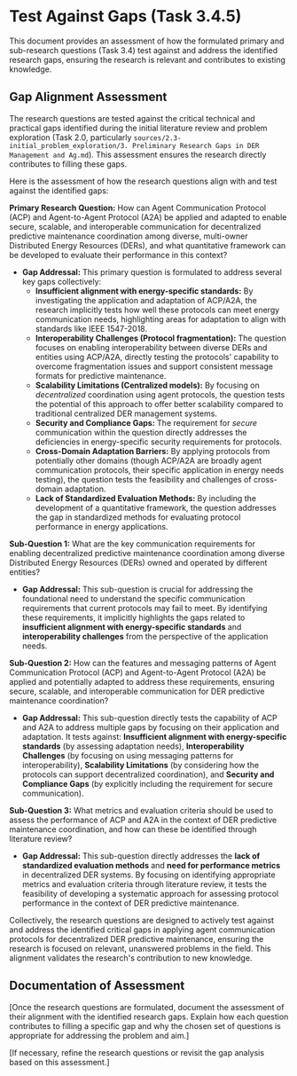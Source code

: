 # Test Against Gaps (Task 3.4.5)

This document provides an assessment of how the formulated primary and sub-research questions (Task 3.4) test against and address the identified research gaps, ensuring the research is relevant and contributes to existing knowledge.

## Gap Alignment Assessment

The research questions are tested against the critical technical and practical gaps identified during the initial literature review and problem exploration (Task 2.0, particularly `sources/2.3-initial_problem_exploration/3. Preliminary Research Gaps in DER Management and Ag.md`). This assessment ensures the research directly contributes to filling these gaps.

Here is the assessment of how the research questions align with and test against the identified gaps:

**Primary Research Question:** How can Agent Communication Protocol (ACP) and Agent-to-Agent Protocol (A2A) be applied and adapted to enable secure, scalable, and interoperable communication for decentralized predictive maintenance coordination among diverse, multi-owner Distributed Energy Resources (DERs), and what quantitative framework can be developed to evaluate their performance in this context?

*   **Gap Addressal:** This primary question is formulated to address several key gaps collectively:
    *   **Insufficient alignment with energy-specific standards:** By investigating the application and adaptation of ACP/A2A, the research implicitly tests how well these protocols can meet energy communication needs, highlighting areas for adaptation to align with standards like IEEE 1547-2018.
    *   **Interoperability Challenges (Protocol fragmentation):** The question focuses on enabling interoperability between diverse DERs and entities using ACP/A2A, directly testing the protocols' capability to overcome fragmentation issues and support consistent message formats for predictive maintenance.
    *   **Scalability Limitations (Centralized models):** By focusing on *decentralized* coordination using agent protocols, the question tests the potential of this approach to offer better scalability compared to traditional centralized DER management systems.
    *   **Security and Compliance Gaps:** The requirement for *secure* communication within the question directly addresses the deficiencies in energy-specific security requirements for protocols.
    *   **Cross-Domain Adaptation Barriers:** By applying protocols from potentially other domains (though ACP/A2A are broadly agent communication protocols, their specific application in energy needs testing), the question tests the feasibility and challenges of cross-domain adaptation.
    *   **Lack of Standardized Evaluation Methods:** By including the development of a quantitative framework, the question addresses the gap in standardized methods for evaluating protocol performance in energy applications.

**Sub-Question 1:** What are the key communication requirements for enabling decentralized predictive maintenance coordination among diverse Distributed Energy Resources (DERs) owned and operated by different entities?

*   **Gap Addressal:** This sub-question is crucial for addressing the foundational need to understand the specific communication requirements that current protocols may fail to meet. By identifying these requirements, it implicitly highlights the gaps related to **insufficient alignment with energy-specific standards** and **interoperability challenges** from the perspective of the application needs.

**Sub-Question 2:** How can the features and messaging patterns of Agent Communication Protocol (ACP) and Agent-to-Agent Protocol (A2A) be applied and potentially adapted to address these requirements, ensuring secure, scalable, and interoperable communication for DER predictive maintenance coordination?

*   **Gap Addressal:** This sub-question directly tests the capability of ACP and A2A to address multiple gaps by focusing on their application and adaptation. It tests against: **Insufficient alignment with energy-specific standards** (by assessing adaptation needs), **Interoperability Challenges** (by focusing on using messaging patterns for interoperability), **Scalability Limitations** (by considering how the protocols can support decentralized coordination), and **Security and Compliance Gaps** (by explicitly including the requirement for secure communication).

**Sub-Question 3:** What metrics and evaluation criteria should be used to assess the performance of ACP and A2A in the context of DER predictive maintenance coordination, and how can these be identified through literature review?

*   **Gap Addressal:** This sub-question directly addresses the **lack of standardized evaluation methods** and **need for performance metrics** in decentralized DER systems. By focusing on identifying appropriate metrics and evaluation criteria through literature review, it tests the feasibility of developing a systematic approach for assessing protocol performance in the context of DER predictive maintenance.

Collectively, the research questions are designed to actively test against and address the identified critical gaps in applying agent communication protocols for decentralized DER predictive maintenance, ensuring the research is focused on relevant, unanswered problems in the field. This alignment validates the research's contribution to new knowledge.

## Documentation of Assessment

[Once the research questions are formulated, document the assessment of their alignment with the identified research gaps. Explain how each question contributes to filling a specific gap and why the chosen set of questions is appropriate for addressing the problem and aim.]

[If necessary, refine the research questions or revisit the gap analysis based on this assessment.] 